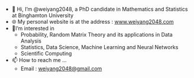 - 👋 Hi, I’m @weiyang2048, a PhD candidate in Mathematics and Statistics at Binghamton University
- 🌐 My personal website is at the address : www.weiyang2048.com
- 📖I’m interested in
  - Probability, Random Matrix Theory and its applications in Data Analysis
  - Statistics, Data Science, Machine Learning and Neural Networks
  - Scientific Computing
- 📫 How to reach me ...
  - Email : weiyang2048@gmail.com 

